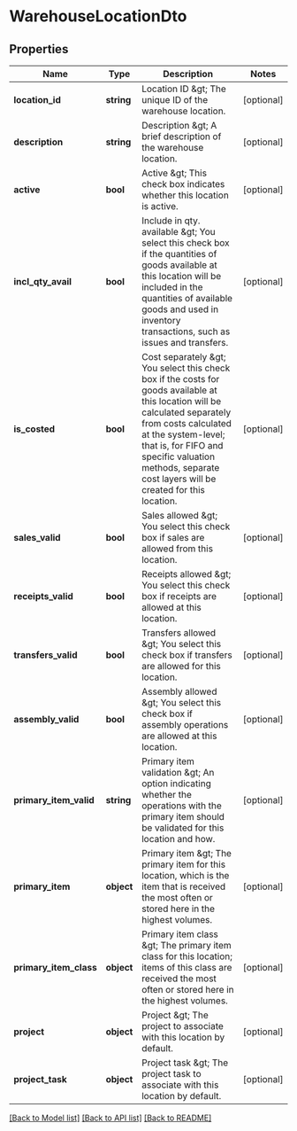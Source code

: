 # WarehouseLocationDto

## Properties
Name | Type | Description | Notes
------------ | ------------- | ------------- | -------------
**location_id** | **string** | Location ID &amp;gt; The unique ID of the warehouse location. | [optional] 
**description** | **string** | Description &amp;gt; A brief description of the warehouse location. | [optional] 
**active** | **bool** | Active &amp;gt; This check box indicates whether this location is active. | [optional] 
**incl_qty_avail** | **bool** | Include in qty. available &amp;gt; You select this check box if the quantities of goods available at this location will be included in the quantities of available goods and used in inventory transactions, such as issues and transfers. | [optional] 
**is_costed** | **bool** | Cost separately &amp;gt; You select this check box if the costs for goods available at this location will be calculated separately from costs calculated at the system-level; that is, for FIFO and specific valuation methods, separate cost layers will be created for this location. | [optional] 
**sales_valid** | **bool** | Sales allowed &amp;gt; You select this check box if sales are allowed from this location. | [optional] 
**receipts_valid** | **bool** | Receipts allowed &amp;gt; You select this check box if receipts are allowed at this location. | [optional] 
**transfers_valid** | **bool** | Transfers allowed &amp;gt; You select this check box if transfers are allowed for this location. | [optional] 
**assembly_valid** | **bool** | Assembly allowed &amp;gt; You select this check box if assembly operations are allowed at this location. | [optional] 
**primary_item_valid** | **string** | Primary item validation &amp;gt; An option indicating whether the operations with the primary item should be validated for this location and how. | [optional] 
**primary_item** | **object** | Primary item &amp;gt; The primary item for this location, which is the item that is received the most often or stored here in the highest volumes. | [optional] 
**primary_item_class** | **object** | Primary item class &amp;gt; The primary item class for this location; items of this class are received the most often or stored here in the highest volumes. | [optional] 
**project** | **object** | Project &amp;gt; The project to associate with this location by default. | [optional] 
**project_task** | **object** | Project task &amp;gt; The project task to associate with this location by default. | [optional] 

[[Back to Model list]](../README.md#documentation-for-models) [[Back to API list]](../README.md#documentation-for-api-endpoints) [[Back to README]](../README.md)


